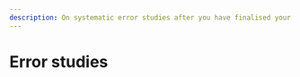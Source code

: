 ```yaml
---
description: On systematic error studies after you have finalised your event selection
---
```


# Error studies


